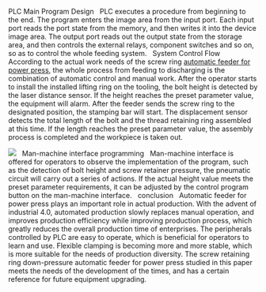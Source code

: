 PLC Main Program Design
 
PLC executes a procedure from beginning to the end. The program enters the image area from the input port. Each input port reads the port state from the memory, and then writes it into the device image area. The output port reads out the output state from the storage area, and then controls the external relays, component switches and so on, so as to control the whole feeding system.
 
System Control Flow
 
According to the actual work needs of the screw ring <a href="http://www.kinglanpress.com/products/auto-feeder/"/>automatic feeder for power press</a>, the whole process from feeding to discharging is the combination of automatic control and manual work. After the operator starts to install the installed lifting ring on the tooling, the bolt height is detected by the laser distance sensor. If the height reaches the preset parameter value, the equipment will alarm. After the feeder sends the screw ring to the designated position, the stamping bar will start. The displacement sensor detects the total length of the bolt and the thread retaining ring assembled at this time. If the length reaches the preset parameter value, the assembly process is completed and the workpiece is taken out.

<img src="https://cdn-ak.f.st-hatena.com/images/fotolife/k/kinglanmachine/20190525/20190525203936.jpg"/>
 
Man-machine interface programming
 
Man-machine interface is offered for operators to observe the implementation of the program, such as the detection of bolt height and screw retainer pressure, the pneumatic circuit will carry out a series of actions. If the actual height value meets the preset parameter requirements, it can be adjusted by the control program button on the man-machine interface.
 
conclusion
 
Automatic feeder for power press plays an important role in actual production. With the advent of industrial 4.0, automated production slowly replaces manual operation, and improves production efficiency while improving production process, which greatly reduces the overall production time of enterprises. The peripherals controlled by PLC are easy to operate, which is beneficial for operators to learn and use. Flexible clamping is becoming more and more stable, which is more suitable for the needs of production diversity. The screw retaining ring down-pressure automatic feeder for power press studied in this paper meets the needs of the development of the times, and has a certain reference for future equipment upgrading.
